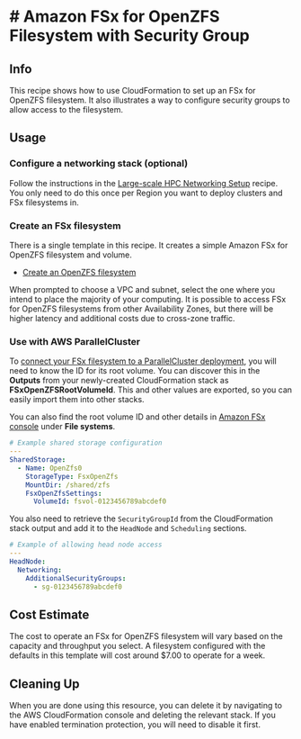 # # Amazon FSx for OpenZFS Filesystem with Security Group

## Info

This recipe shows how to use CloudFormation to set up an FSx for OpenZFS filesystem. It also illustrates a way to configure security groups to allow access to the filesystem.

## Usage

### Configure a networking stack (optional)

Follow the instructions in the [Large-scale HPC Networking Setup](../../net/hpc_large_scale/README.md) recipe. You only need to do this once per Region you want to deploy clusters and FSx filesystems in.

### Create an FSx filesystem

There is a single template in this recipe. It creates a simple Amazon FSx for OpenZFS filesystem and volume. 

* [Create an OpenZFS filesystem](https://console.aws.amazon.com/cloudformation/home?region=us-east-2#/stacks/create/review?stackName=fsx-openzfs&templateURL=https://aws-hpc-recipes.s3.us-east-1.amazonaws.com/main/recipes/storage/fsx_openzfs/assets/main.yaml)

When prompted to choose a VPC and subnet, select the one where you intend to place the majority of your computing. It is possible to access FSx for OpenZFS filesystems from other Availability Zones, but there will be higher latency and additional costs due to cross-zone traffic.

### Use with AWS ParallelCluster

To [connect your FSx filesystem to a ParallelCluster deployment](https://docs.aws.amazon.com/parallelcluster/latest/ug/SharedStorage-v3.html#SharedStorage-v3-FsxOpenZfsSettings), you will need to know the ID for its root volume. You can discover this in the **Outputs** from your newly-created CloudFormation stack as **FSxOpenZFSRootVolumeId**. This and other values are exported, so you can easily import them into other stacks.

You can also find the root volume ID and other details in [Amazon FSx console](https://console.aws.amazon.com/fsx/home) under **File systems**.

```yaml
# Example shared storage configuration
---
SharedStorage:
  - Name: OpenZfs0
    StorageType: FsxOpenZfs
    MountDir: /shared/zfs
    FsxOpenZfsSettings:
      VolumeId: fsvol-0123456789abcdef0
```

You also need to retrieve the `SecurityGroupId` from the CloudFormation stack output and add it to the `HeadNode` and `Scheduling` sections.

```yaml
# Example of allowing head node access
---
HeadNode:
  Networking:
    AdditionalSecurityGroups:
      - sg-0123456789abcdef0
```

## Cost Estimate

The cost to operate an FSx for OpenZFS filesystem will vary based on the capacity and throughput you select. A filesystem configured with the defaults in this template will cost around $7.00 to operate for a week. 

## Cleaning Up

When you are done using this resource, you can delete it by navigating to the AWS CloudFormation console and deleting the relevant stack. If you have enabled termination protection, you will need to disable it first.
